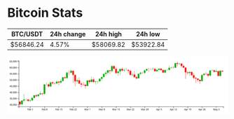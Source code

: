# Bitcoin Stats

BTC/USDT|24h change|24h high|24h low|
|---|---|---|---|
|$56846.24|4.57%|$58069.82|$53922.84|

<img src="./chart.svg">
